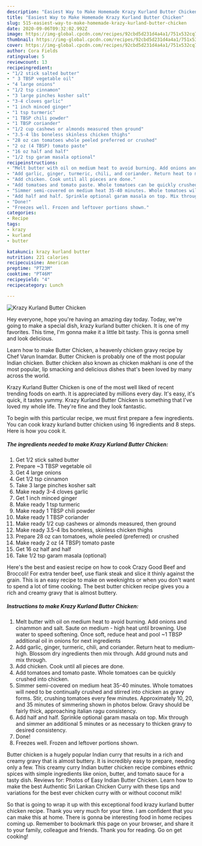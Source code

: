 ```yaml
---
description: "Easiest Way to Make Homemade Krazy Kurland Butter Chicken"
title: "Easiest Way to Make Homemade Krazy Kurland Butter Chicken"
slug: 515-easiest-way-to-make-homemade-krazy-kurland-butter-chicken
date: 2020-09-06T09:32:02.992Z
image: https://img-global.cpcdn.com/recipes/92cbd5d231d4a4a1/751x532cq70/krazy-kurland-butter-chicken-recipe-main-photo.jpg
thumbnail: https://img-global.cpcdn.com/recipes/92cbd5d231d4a4a1/751x532cq70/krazy-kurland-butter-chicken-recipe-main-photo.jpg
cover: https://img-global.cpcdn.com/recipes/92cbd5d231d4a4a1/751x532cq70/krazy-kurland-butter-chicken-recipe-main-photo.jpg
author: Cora Fields
ratingvalue: 5
reviewcount: 13
recipeingredient:
- "1/2 stick salted butter"
- " 3 TBSP vegetable oil"
- "4 large onions"
- "1/2 tsp cinnamon"
- "3 large pinches kosher salt"
- "3-4 cloves garlic"
- "1 inch minced ginger"
- "1 tsp turmeric"
- "1 TBSP chili powder"
- "1 TBSP coriander"
- "1/2 cup cashews or almonds measured then ground"
- "3.5-4 lbs boneless skinless chicken thighs"
- "28 oz can tomatoes whole peeled preferred or crushed"
- "2 oz (4 TBSP) tomato paste"
- "16 oz half and half"
- "1/2 tsp garam masala optional"
recipeinstructions:
- "Melt butter with oil on medium heat to avoid burning. Add onions and cinammon and salt. Saute on medium - high heat until browning. Use water to speed softening. Once soft, reduce heat and pool ~1 TBSP additional oil in onions for next ingredients"
- "Add garlic, ginger, turmeric, chili, and coriander. Return heat to medium-high. Blossom dry ingredients then mix through. Add ground nuts and mix through."
- "Add chicken. Cook until all pieces are done."
- "Add tomatoes and tomato paste. Whole tomatoes can be quickly crushed into chicken."
- "Simmer semi-covered on medium heat 35-40 minutes. Whole tomatoes will need to be continually crushed and stirred into chicken as gravy forms. Stir, crushing tomatoes every few minutes. Approximately 10, 20, and 35 minutes of simmering shown in photos below. Gravy should be fairly thick, approaching italian ragu consistency."
- "Add half and half. Sprinkle optional garam masala on top. Mix through and simmer an additional 5 minutes or as necessary to thicken gravy to desired consistency."
- "Done!"
- "Freezes well. Frozen and leftover portions shown."
categories:
- Recipe
tags:
- krazy
- kurland
- butter

katakunci: krazy kurland butter 
nutrition: 221 calories
recipecuisine: American
preptime: "PT23M"
cooktime: "PT46M"
recipeyield: "4"
recipecategory: Lunch

---
```



![Krazy Kurland Butter Chicken](https://img-global.cpcdn.com/recipes/92cbd5d231d4a4a1/751x532cq70/krazy-kurland-butter-chicken-recipe-main-photo.jpg)

Hey everyone, hope you're having an amazing day today. Today, we're going to make a special dish, krazy kurland butter chicken. It is one of my favorites. This time, I'm gonna make it a little bit tasty. This is gonna smell and look delicious.

Learn how to make Butter Chicken, a heavenly chicken gravy recipe by Chef Varun Inamdar. Butter Chicken is probably one of the most popular Indian chicken. Butter chicken also known as chicken makhani is one of the most popular, lip smacking and delicious dishes that&#39;s been loved by many across the world.

Krazy Kurland Butter Chicken is one of the most well liked of recent trending foods on earth. It is appreciated by millions every day. It's easy, it's quick, it tastes yummy. Krazy Kurland Butter Chicken is something that I've loved my whole life. They're fine and they look fantastic.


To begin with this particular recipe, we must first prepare a few ingredients. You can cook krazy kurland butter chicken using 16 ingredients and 8 steps. Here is how you cook it.

<!--inarticleads1-->

##### The ingredients needed to make Krazy Kurland Butter Chicken:

1. Get 1/2 stick salted butter
1. Prepare  ~3 TBSP vegetable oil
1. Get 4 large onions
1. Get 1/2 tsp cinnamon
1. Take 3 large pinches kosher salt
1. Make ready 3-4 cloves garlic
1. Get 1 inch minced ginger
1. Make ready 1 tsp turmeric
1. Make ready 1 TBSP chili powder
1. Make ready 1 TBSP coriander
1. Make ready 1/2 cup cashews or almonds measured, then ground
1. Make ready 3.5-4 lbs boneless, skinless chicken thighs
1. Prepare 28 oz can tomatoes, whole peeled (preferred) or crushed
1. Make ready 2 oz (4 TBSP) tomato paste
1. Get 16 oz half and half
1. Take 1/2 tsp garam masala (optional)


Here&#39;s the best and easiest recipe on how to cook Crazy Good Beef and Broccoli! For extra tender beef, use flank steak and slice it thinly against the grain. This is an easy recipe to make on weeknights or when you don&#39;t want to spend a lot of time cooking. The best butter chicken recipe gives you a rich and creamy gravy that is almost buttery. 

<!--inarticleads2-->

##### Instructions to make Krazy Kurland Butter Chicken:

1. Melt butter with oil on medium heat to avoid burning. Add onions and cinammon and salt. Saute on medium - high heat until browning. Use water to speed softening. Once soft, reduce heat and pool ~1 TBSP additional oil in onions for next ingredients
1. Add garlic, ginger, turmeric, chili, and coriander. Return heat to medium-high. Blossom dry ingredients then mix through. Add ground nuts and mix through.
1. Add chicken. Cook until all pieces are done.
1. Add tomatoes and tomato paste. Whole tomatoes can be quickly crushed into chicken.
1. Simmer semi-covered on medium heat 35-40 minutes. Whole tomatoes will need to be continually crushed and stirred into chicken as gravy forms. Stir, crushing tomatoes every few minutes. Approximately 10, 20, and 35 minutes of simmering shown in photos below. Gravy should be fairly thick, approaching italian ragu consistency.
1. Add half and half. Sprinkle optional garam masala on top. Mix through and simmer an additional 5 minutes or as necessary to thicken gravy to desired consistency.
1. Done!
1. Freezes well. Frozen and leftover portions shown.


Butter chicken is a hugely popular Indian curry that results in a rich and creamy gravy that is almost buttery. It is incredibly easy to prepare, needing only a few. This creamy curry Indian butter chicken recipe combines ethnic spices with simple ingredients like onion, butter, and tomato sauce for a tasty dish. Reviews for: Photos of Easy Indian Butter Chicken. Learn how to make the best Authentic Sri Lankan Chicken Curry with these tips and variations for the best ever chicken curry with or without coconut milk! 

So that is going to wrap it up with this exceptional food krazy kurland butter chicken recipe. Thank you very much for your time. I am confident that you can make this at home. There is gonna be interesting food in home recipes coming up. Remember to bookmark this page on your browser, and share it to your family, colleague and friends. Thank you for reading. Go on get cooking!
